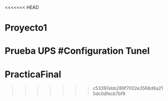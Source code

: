 <<<<<<< HEAD
# Proyecto1
Prueba UPS
#Configuration Tunel
=======
# PracticaFinal
>>>>>>> c53397ebb289f7002e3568d6a215dc0dfecb7bf9
